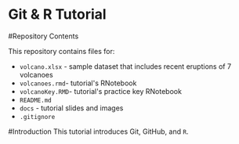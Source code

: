 # Git & R Tutorial
#Repository Contents

This repository contains files for: 

* `volcano.xlsx` - sample dataset that includes recent eruptions of 7 volcanoes
* `volcanoes.rmd`- tutorial's RNotebook
* `volcanoKey.RMD`- tutorial's practice key RNotebook
* `README.md`
* `docs` - tutorial slides and images
* `.gitignore`

#Introduction
This tutorial introduces Git, GitHub, and `R`. 